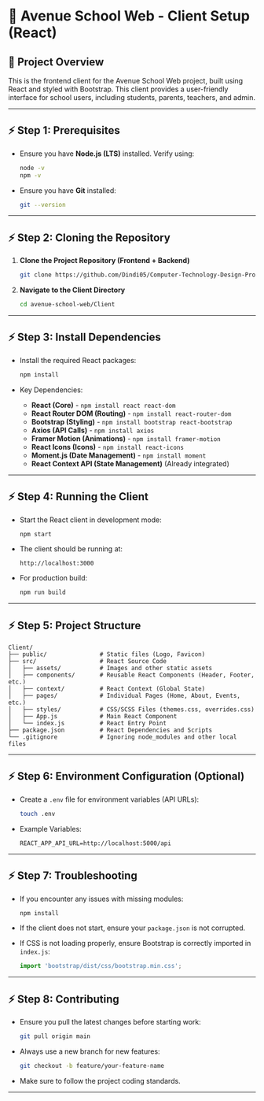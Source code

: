 
# 🚀 Avenue School Web - Client Setup (React)

## 📌 Project Overview
This is the frontend client for the Avenue School Web project, built using React and styled with Bootstrap. This client provides a user-friendly interface for school users, including students, parents, teachers, and admin.

---

## ⚡ Step 1: Prerequisites
- Ensure you have **Node.js (LTS)** installed. Verify using:
  ```bash
  node -v
  npm -v
  ```
- Ensure you have **Git** installed:
  ```bash
  git --version
  ```

---

## ⚡ Step 2: Cloning the Repository
1. **Clone the Project Repository (Frontend + Backend)**
   ```bash
   git clone https://github.com/Dindi05/Computer-Technology-Design-Projects-AB
   ```

2. **Navigate to the Client Directory**
   ```bash
   cd avenue-school-web/Client
   ```

---

## ⚡ Step 3: Install Dependencies
- Install the required React packages:
  ```bash
  npm install
  ```

- Key Dependencies:
  - **React (Core)** - `npm install react react-dom`
  - **React Router DOM (Routing)** - `npm install react-router-dom`
  - **Bootstrap (Styling)** - `npm install bootstrap react-bootstrap`
  - **Axios (API Calls)** - `npm install axios`
  - **Framer Motion (Animations)** - `npm install framer-motion`
  - **React Icons (Icons)** - `npm install react-icons`
  - **Moment.js (Date Management)** - `npm install moment`
  - **React Context API (State Management)** (Already integrated)

---

## ⚡ Step 4: Running the Client
- Start the React client in development mode:
  ```bash
  npm start
  ```

- The client should be running at:
  ```
  http://localhost:3000
  ```

- For production build:
  ```bash
  npm run build
  ```

---

## ⚡ Step 5: Project Structure
```
Client/
├── public/               # Static files (Logo, Favicon)
├── src/                  # React Source Code
│   ├── assets/           # Images and other static assets
│   ├── components/       # Reusable React Components (Header, Footer, etc.)
│   ├── context/          # React Context (Global State)
│   ├── pages/            # Individual Pages (Home, About, Events, etc.)
│   ├── styles/           # CSS/SCSS Files (themes.css, overrides.css)
│   ├── App.js            # Main React Component
│   └── index.js          # React Entry Point
├── package.json          # React Dependencies and Scripts
└── .gitignore            # Ignoring node_modules and other local files
```

---

## ⚡ Step 6: Environment Configuration (Optional)
- Create a `.env` file for environment variables (API URLs):
  ```bash
  touch .env
  ```

- Example Variables:
  ```
  REACT_APP_API_URL=http://localhost:5000/api
  ```

---

## ⚡ Step 7: Troubleshooting
- If you encounter any issues with missing modules:
  ```bash
  npm install
  ```

- If the client does not start, ensure your `package.json` is not corrupted.

- If CSS is not loading properly, ensure Bootstrap is correctly imported in `index.js`:
  ```javascript
  import 'bootstrap/dist/css/bootstrap.min.css';
  ```

---

## ⚡ Step 8: Contributing
- Ensure you pull the latest changes before starting work:
  ```bash
  git pull origin main
  ```

- Always use a new branch for new features:
  ```bash
  git checkout -b feature/your-feature-name
  ```

- Make sure to follow the project coding standards.

---
